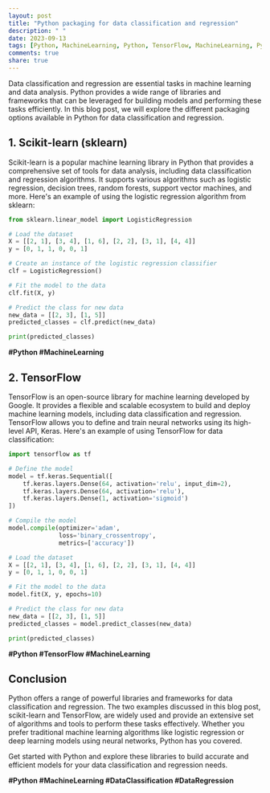 ```yaml
---
layout: post
title: "Python packaging for data classification and regression"
description: " "
date: 2023-09-13
tags: [Python, MachineLearning, Python, TensorFlow, MachineLearning, Python, MachineLearning, DataClassification, DataRegression]
comments: true
share: true
---
```


Data classification and regression are essential tasks in machine learning and data analysis. Python provides a wide range of libraries and frameworks that can be leveraged for building models and performing these tasks efficiently. In this blog post, we will explore the different packaging options available in Python for data classification and regression.

## 1. Scikit-learn (sklearn)

Scikit-learn is a popular machine learning library in Python that provides a comprehensive set of tools for data analysis, including data classification and regression algorithms. It supports various algorithms such as logistic regression, decision trees, random forests, support vector machines, and more. Here's an example of using the logistic regression algorithm from sklearn:

```python
from sklearn.linear_model import LogisticRegression

# Load the dataset
X = [[2, 1], [3, 4], [1, 6], [2, 2], [3, 1], [4, 4]]
y = [0, 1, 1, 0, 0, 1]

# Create an instance of the logistic regression classifier
clf = LogisticRegression()

# Fit the model to the data
clf.fit(X, y)

# Predict the class for new data
new_data = [[2, 3], [1, 5]]
predicted_classes = clf.predict(new_data)

print(predicted_classes)
```
**#Python #MachineLearning**

## 2. TensorFlow

TensorFlow is an open-source library for machine learning developed by Google. It provides a flexible and scalable ecosystem to build and deploy machine learning models, including data classification and regression. TensorFlow allows you to define and train neural networks using its high-level API, Keras. Here's an example of using TensorFlow for data classification:

```python
import tensorflow as tf

# Define the model
model = tf.keras.Sequential([
    tf.keras.layers.Dense(64, activation='relu', input_dim=2),
    tf.keras.layers.Dense(64, activation='relu'),
    tf.keras.layers.Dense(1, activation='sigmoid')
])

# Compile the model
model.compile(optimizer='adam',
              loss='binary_crossentropy',
              metrics=['accuracy'])

# Load the dataset
X = [[2, 1], [3, 4], [1, 6], [2, 2], [3, 1], [4, 4]]
y = [0, 1, 1, 0, 0, 1]

# Fit the model to the data
model.fit(X, y, epochs=10)

# Predict the class for new data
new_data = [[2, 3], [1, 5]]
predicted_classes = model.predict_classes(new_data)

print(predicted_classes)
```
**#Python #TensorFlow #MachineLearning**

## Conclusion

Python offers a range of powerful libraries and frameworks for data classification and regression. The two examples discussed in this blog post, scikit-learn and TensorFlow, are widely used and provide an extensive set of algorithms and tools to perform these tasks effectively. Whether you prefer traditional machine learning algorithms like logistic regression or deep learning models using neural networks, Python has you covered.

Get started with Python and explore these libraries to build accurate and efficient models for your data classification and regression needs.

**#Python #MachineLearning #DataClassification #DataRegression**